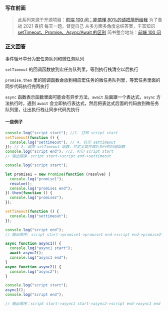 ### 写在前面

> 此系列来源于开源项目：[前端 100 问：能搞懂 80%的请把简历给我](https://github.com/yygmind/blog/issues/43)
> 为了备战 2021 春招
> 每天一题，督促自己
> 从多方面多角度总结答案，丰富知识
> [setTimeout、Promise、Async/Await 的区别](https://github.com/Advanced-Frontend/Daily-Interview-Question/issues/33)
> 简书整合地址：[前端 100 问](https://www.jianshu.com/c/70e2e00df1b0)

### 正文回答

事件循环中分为宏任务队列和微任务队列

`setTimeout` 的回调函数放到宏任务队列里，等到执行栈清空以后执行

`promise.then` 里的回调函数会放到相应宏任务的微任务队列里，等宏任务里面的同步代码执行完再执行

`async` 函数表示函数里面可能会有异步方法，`await` 后面跟一个表达式，`async` 方法执行时，遇到 `await` 会立即执行表达式，然后把表达式后面的代码放到微任务队列里，让出执行栈让同步代码先执行

#### 一些例子

```js
console.log("script start"); //1. 打印 script start
setTimeout(function () {
  console.log("settimeout"); // 4. 打印 settimeout
}); // 2. 调用 setTimeout 函数，并定义其完成后执行的回调函数
console.log("script end"); //3. 打印 script start
// 输出顺序：script start->script end->settimeout
```

```js
console.log("script start");

let promise1 = new Promise(function (resolve) {
  console.log("promise1");
  resolve();
  console.log("promise1 end");
}).then(function () {
  console.log("promise2");
});

setTimeout(function () {
  console.log("settimeout");
});

console.log("script end");
// 输出顺序: script start->promise1->promise1 end->script end->promise2->settimeout
```

```js
async function async1() {
  console.log("async1 start");
  await async2();
  console.log("async1 end");
}
async function async2() {
  console.log("async2");
}

console.log("script start");
async1();
console.log("script end");

// 输出顺序：script start->async1 start->async2->script end->async1 end
```
